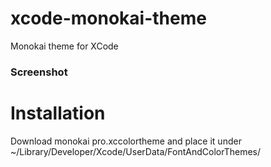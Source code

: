 # xcode-monokai-theme
 Monokai theme for XCode

 ### Screenshot

 

 # Installation

 Download monokai pro.xccolortheme and place it under ~/Library/Developer/Xcode/UserData/FontAndColorThemes/